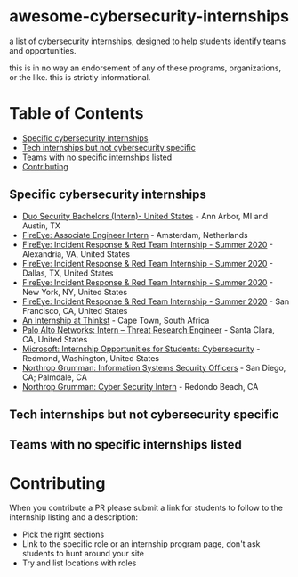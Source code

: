 # awesome-cybersecurity-internships
a list of cybersecurity internships, designed to help students identify teams and opportunities. 

this is in no way an endorsement of any of these programs, organizations, or the like. this is strictly informational. 

# Table of Contents
  * [Specific cybersecurity internships](#specific-cybersecurity-internships)
  * [Tech internships but not cybersecurity specific](#tech-internships-but-not-cybersecurity-specific)
  * [Teams with no specific internships listed](#teams-with-no-specific-internships-listed)
* [Contributing](#contributing)

## Specific cybersecurity internships

* [Duo Security Bachelors (Intern)- United States](https://jobs.cisco.com/jobs/ProjectDetail/Duo-Security-Bachelors-Intern-United-States/1280168) - Ann Arbor, MI and Austin, TX
* [FireEye: Associate Engineer Intern](https://jobs.smartrecruiters.com/FireEyeInc1/743999691309770) - Amsterdam, Netherlands
* [FireEye: Incident Response & Red Team Internship - Summer 2020](https://jobs.smartrecruiters.com/FireEyeInc1/743999695065765) - Alexandria, VA, United States
* [FireEye: Incident Response & Red Team Internship - Summer 2020](https://jobs.smartrecruiters.com/FireEyeInc1/743999695063345) - Dallas, TX, United States
* [FireEye: Incident Response & Red Team Internship - Summer 2020](https://jobs.smartrecruiters.com/FireEyeInc1/743999695064547) - New York, NY, United States
* [FireEye: Incident Response & Red Team Internship - Summer 2020](https://jobs.smartrecruiters.com/FireEyeInc1/743999695063072) - San Francisco, CA, United States
* [An Internship at Thinkst](https://canary.tools/internship) - Cape Town, South Africa
* [Palo Alto Networks: Intern – Threat Research Engineer](https://jobs.paloaltonetworks.com/job/10148961/intern-threat-research-engineer-santa-clara-ca/) - Santa Clara, CA, United States
* [Microsoft: Internship Opportunities for Students: Cybersecurity](https://careers.microsoft.com/us/en/job/653146/Internship-Opportunities-for-Students-Cybersecurity) - Redmond, Washington, United States
* [Northrop Grumman: Information Systems Security Officers](https://northropgrumman.jobs/san-diego-ca/2020-intern-information-systems-security-officers-san-diego-ca-palmdale-ca/2B4A207ECFEB472FA97C02B0EB53F5E4/job/) - San Diego, CA; Palmdale, CA
* [Northrop Grumman: Cyber Security Intern](https://northropgrumman.jobs/redondo-beach-ca/2020-intern-cyber-security-redondo-beach-ca/2BF6FDD4D9D94CC3BA27C5A7AE4C563F/job/) - Redondo Beach, CA

## Tech internships but not cybersecurity specific

## Teams with no specific internships listed

# Contributing

When you contribute a PR please submit a link for students to follow to the internship listing and a description:

* Pick the right sections
* Link to the specific role or an internship program page, don't ask students to hunt around your site
* Try and list locations with roles
